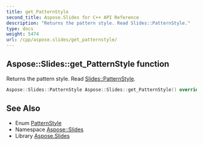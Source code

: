 ```yaml
---
title: get_PatternStyle
second_title: Aspose.Slides for C++ API Reference
description: "Returns the pattern style. Read Slides::PatternStyle."
type: docs
weight: 5474
url: /cpp/aspose.slides/get_patternstyle/
---
```

## Aspose::Slides::get_PatternStyle function


Returns the pattern style. Read [Slides::PatternStyle](../patternstyle/).

```cpp
Aspose::Slides::PatternStyle Aspose::Slides::get_PatternStyle() override
```

## See Also

* Enum [PatternStyle](../patternstyle/)
* Namespace [Aspose::Slides](../)
* Library [Aspose.Slides](../../)
